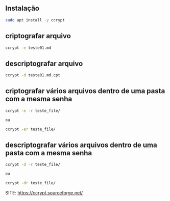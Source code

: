 ## Instalação

```bash
sudo apt install -y ccrypt
```

## criptografar arquivo

```bash
ccrypt -e teste01.md
```

## descriptografar arquivo

```bash
ccrypt -d teste01.md.cpt
```

## criptografar vários arquivos dentro de uma pasta com a mesma senha

```bash
ccrypt -e -r teste_file/

ou

ccrypt -er teste_file/

```

## descriptografar vários arquivos dentro de uma pasta com a mesma senha

```bash
ccrypt -d -r teste_file/

ou

ccrypt -dr teste_file/
```

SITE: <https://ccrypt.sourceforge.net/>
